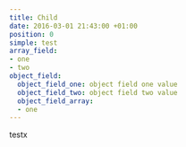 ```yaml
---
title: Child
date: 2016-03-01 21:43:00 +01:00
position: 0
simple: test
array_field:
- one
- two
object_field:
  object_field_one: object field one value
  object_field_two: object field two value
  object_field_array:
  - one
---
```


testx